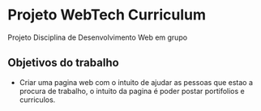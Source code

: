 # Projeto WebTech Curriculum 
Projeto Disciplina de Desenvolvimento Web em grupo

## Objetivos do trabalho
- Criar uma pagina web com o intuito de ajudar as pessoas que estao a procura de trabalho, o intuito da pagina é poder postar portifolios e curriculos.